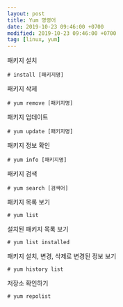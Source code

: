 ```yaml
---
layout: post
title: Yum 명령어
date: 2019-10-23 09:46:00 +0700
modified: 2019-10-23 09:46:00 +0700
tag: [linux, yum]
---
```


패키지 설치
```
# install [패키지명]
```

패키지 삭제
```
# yum remove [패키지명]
```

패키지 업데이트
```
# yum update [패키지명]
```

패키지 정보 확인
```
# yum info [패키지명]
```

패키지 검색
```
# yum search [검색어]
```

패키지 목록 보기
```
# yum list
```

설치된 패키지 목록 보기
```
# yum list installed
```

패키지 설치, 변경, 삭제로 변경된 정보 보기
```
# yum history list
```

저장소 확인하기
```
# yum repolist
```
